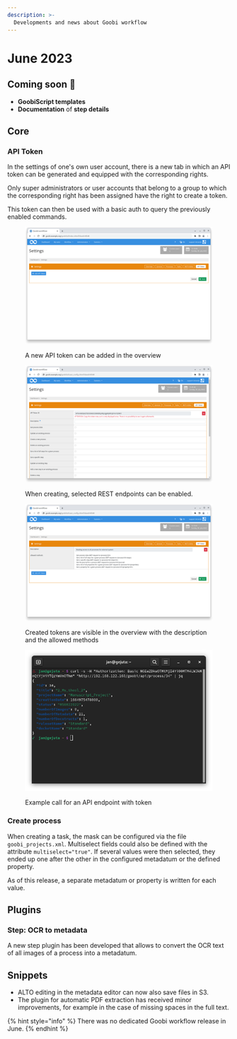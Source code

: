 ```yaml
---
description: >-
  Developments and news about Goobi workflow
---
```


# June 2023

## Coming soon :rocket:

* **GoobiScript templates**
* **Documentation** of **step details**

## Core

### API Token

In the settings of one's own user account, there is a new tab in which an API token can be generated and equipped with the corresponding rights.

Only super administrators or user accounts that belong to a group to which the corresponding right has been assigned have the right to create a token.

This token can then be used with a basic auth to query the previously enabled commands.

<figure><img src="23.06_EN_api-token_overview.png" alt=""><figcaption><p>A new API token can be added in the overview</p></figcaption></figure>

<figure><img src="23.06_EN_api-token_setup.png" alt=""><figcaption><p>When creating, selected REST endpoints can be enabled.</p></figcaption></figure>

<figure><img src="23.05_EN_api-token_overview-with-token.png" alt=""><figcaption><p>Created tokens are visible in the overview with the description and the allowed methods</p></figcaption></figure>

<figure><img src="23.06_api-token_request.png" alt=""><figcaption><p>Example call for an API endpoint with token</p></figcaption></figure>

### Create process

When creating a task, the mask can be configured via the file `goobi_projects.xml`. Multiselect fields could also be defined with the attribute `multiselect="true"`. If several values were then selected, they ended up one after the other in the configured metadatum or the defined property.

As of this release, a separate metadatum or property is written for each value.

## Plugins

### Step: OCR to metadata

A new step plugin has been developed that allows to convert the OCR text of all images of a process into a metadatum.

## Snippets

* ALTO editing in the metadata editor can now also save files in S3.
* The plugin for automatic PDF extraction has received minor improvements, for example in the case of missing spaces in the full text.

{% hint style="info" %}
There was no dedicated Goobi workflow release in June.
{% endhint %}